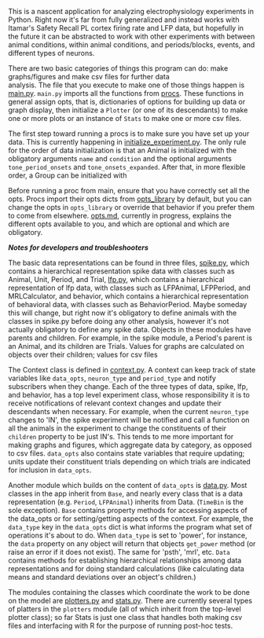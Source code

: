 This is a nascent application for analyzing electrophysiology experiments in Python.  Right now it's far from 
fully generalized and instead works with Itamar's Safety Recall PL cortex firing rate and LFP data, but hopefully in 
the future it can be abstracted to work with other experiments with between animal conditions, within animal 
conditions, and periods/blocks, events, and different types of neurons.

There are two basic categories of things this program can do: make graphs/figures and make csv files for further data  
analysis. The file that you execute to make one of those things happen is [main.py](main.py).  `main.py` imports all the 
functions from [procs](procs.py).  These functions in general assign opts, that is, dictionaries of options for building up data 
or graph display, then initialize a `Plotter` (or one of its descendants) to make one or more plots or an instance of 
`Stats` to make one or more csv files.  

The first step toward running a procs is to make sure you have set up your data.  This is currently happening in 
[initialize_experiment.py](initialize_experiment.py). The only rule for the order of data initialization is that an 
Animal is initialized with the obligatory arguments `name` and `condition` and the optional arguments 
`tone_period_onsets` and `tone_onsets_expanded`. After that, in more flexible order, a Group can be initialized with 

Before running a proc from main, ensure that you have correctly set all the opts.  Procs import their opts dicts from 
[opts_library](opts_library.py) by default, but you can change the opts in `opts_library` or override that behavior 
if you prefer them to come from elsewhere.  [opts.md](opts.md), currently in progress, explains the different opts 
available to you, and which are optional and which are obligatory.



***Notes for developers and troubleshooters***

The basic data representations can be found in three files, [spike.py](spike.py), which contains a hierarchical representation 
spike data with classes such as Animal, Unit, Period, and Trial, [lfp.py](lfp.py), which contains a hierarchical representation of
lfp data, with classes such as LFPAnimal, LFPPeriod, and MRLCalculator, and behavior, which contains a hierarchical representation
of behavioral data, with classes such as BehaviorPeriod.  Maybe someday this will change, but right now it's obligatory 
to define animals with the classes in spike.py before doing any other analysis, however it's not actually obligatory to 
define any spike data. Objects in these modules have parents and children.  For example, in the spike module, a Period's parent 
is an Animal, and its children are Trials.  Values for graphs are calculated on objects over their children; values for csv files

The Context class is defined in [context.py](context.py).  A context can keep track of state variables like `data_opts`, 
`neuron_type` and `period_type` and notify subscribers when they change. Each of the three types of data, spike, lfp, and
behavior, has a top level experiment class, whose responsibility it is to receive notifications of relevant context 
changes and update their descendants when necessary.  For example, when the current `neuron_type` changes to 'IN', the 
spike experiment will be notified and call a function on all the animals in the experiment to change the constituents of their `children` 
property to be just IN's.  This tends to me more important for making graphs and figures, which aggregate data by category, as 
opposed to csv files. `data_opts` also contains state variables that require updating; units update their constituent trials
depending on which trials are indicated for inclusion in `data_opts`.

Another module which builds on the content of `data_opts` is [data.py](data.py).  Most classes in the app inherit from 
`Base`, and nearly every class that is a data representation (e.g. `Period`, `LFPAnimal`) inherits from Data. (`TimeBin` 
is the sole exception).  `Base` contains property methods for accessing aspects of the data_opts or for setting/getting
aspects of the context.  For example, the `data_type` key in the `data_opts` dict is what informs the program what set 
of operations it's about to do. When `data_type` is set to 'power', for instance, the `data` property on any object will
return that objects `get_power` method (or raise an error if it does not exist).  The same for 'psth', 'mrl', etc. 
`Data` contains methods for establishing hierarchical relationships among data representations 
and for doing standard calculations (like calculating data means and standard deviations over an object's children.)

The modules containing the classes which coordinate the work to be done on the model are [plotters.py](plotters.py) and 
[stats.py](stats.py).  There are currently several types of platters in the `plotters` module (all of which inherit from
the top-level plotter class); so far Stats is just one class that handles both making csv files and interfacing with R for 
the purpose of running post-hoc tests.





